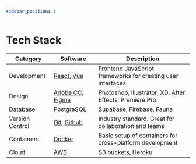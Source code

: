 ```yaml
---
sidebar_position: 1
---
```


# Tech Stack

| Category        | Software                                                                            | Description                                                  |
| --------------- | ----------------------------------------------------------------------------------- | ------------------------------------------------------------ |
| Development     | [React](https://reactjs.org), [Vue](https://vuejs.org)                              | Frontend JavaScript frameworks for creating user interfaces. |
| Design          | [Adobe CC](https://www.adobe.com/ca/creativecloud.html), [Figma](https://figma.com) | Photoshop, Illustrator, XD, After Effects, Premiere Pro      |
| Database        | [PostgreSQL](https://www.postgresql.org/)                                           | Supabase, Firebase, Fauna                                    |
| Version Control | [Git](https://git-scm.com/), [Github](https://github.com/)                          | Industry standard. Great for collaboration and teams         |
| Containers      | [Docker](https://www.docker.com/)                                                   | Basic setup of containers for cross-platform development     |
| Cloud           | [AWS](https://aws.amazon.com/?nc2=h_lg)                                             | S3 buckets, Heroku                                           |
